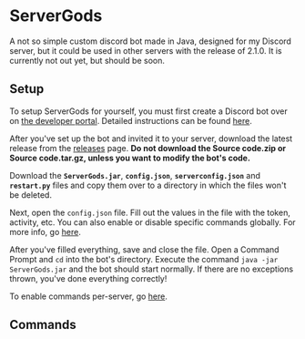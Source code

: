 # ServerGods
A not so simple custom discord bot made in Java, designed for my Discord server, but it could be used in other servers with the release of 2.1.0.
It is currently not out yet, but should be soon.

## Setup

To setup ServerGods for yourself, you must first create a Discord bot over on [the developer portal](https://discord.com/developers/applications).
Detailed instructions can be found [here](https://github.com/DV8FromTheWorld/JDA/wiki/3%29-Getting-Started#creating-a-discord-bot).

After you've set up the bot and invited it to your server, download the latest release from the [releases](https://github.com/PattexPattex/ServerGods/releases/latest) page.
**Do not download the Source code.zip or Source code.tar.gz, unless you want to modify the bot's code.**

Download the **`ServerGods.jar`**, **`config.json`**, **`serverconfig.json`** and **`restart.py`** files and copy them over to a directory in which the files won't be deleted.

Next, open the `config.json` file. Fill out the values in the file with the token, activity, etc. You can also enable or disable specific commands globally. For more info, go [here]().

After you've filled everything, save and close the file. Open a Command Prompt and `cd` into the bot's directory. Execute the command `java -jar ServerGods.jar` and the bot should start normally. If there are no exceptions thrown, you've done everything correctly!

To enable commands per-server, go [here]().

## Commands


